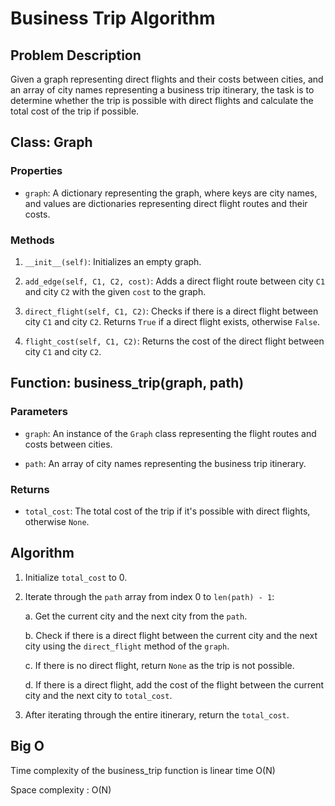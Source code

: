# Business Trip Algorithm

## Problem Description

Given a graph representing direct flights and their costs between cities, and an array of city names representing a business trip itinerary, the task is to determine whether the trip is possible with direct flights and calculate the total cost of the trip if possible.

## Class: Graph

### Properties

- `graph`: A dictionary representing the graph, where keys are city names, and values are dictionaries representing direct flight routes and their costs.

### Methods

1. `__init__(self)`: Initializes an empty graph.

2. `add_edge(self, C1, C2, cost)`: Adds a direct flight route between city `C1` and city `C2` with the given `cost` to the graph.

3. `direct_flight(self, C1, C2)`: Checks if there is a direct flight between city `C1` and city `C2`. Returns `True` if a direct flight exists, otherwise `False`.

4. `flight_cost(self, C1, C2)`: Returns the cost of the direct flight between city `C1` and city `C2`.

## Function: business_trip(graph, path)

### Parameters

- `graph`: An instance of the `Graph` class representing the flight routes and costs between cities.

- `path`: An array of city names representing the business trip itinerary.

### Returns

- `total_cost`: The total cost of the trip if it's possible with direct flights, otherwise `None`.

## Algorithm

1. Initialize `total_cost` to 0.

2. Iterate through the `path` array from index 0 to `len(path) - 1`:

   a. Get the current city and the next city from the `path`.

   b. Check if there is a direct flight between the current city and the next city using the `direct_flight` method of the `graph`.

   c. If there is no direct flight, return `None` as the trip is not possible.

   d. If there is a direct flight, add the cost of the flight between the current city and the next city to `total_cost`.

3. After iterating through the entire itinerary, return the `total_cost`.

## Big O
Time complexity of the business_trip function is linear time O(N)

Space complexity : O(N)